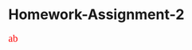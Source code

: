 # Homework-Assignment-2

<p style="font-family:Times New Roman; color:Red; font-size: 20px;">ab</p>
